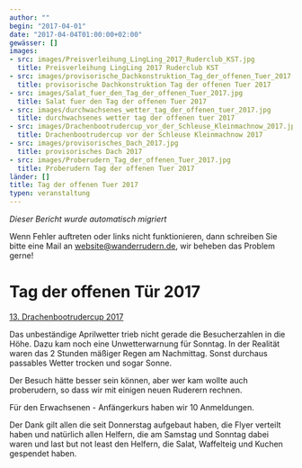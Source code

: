 ```yaml
---
author: ""
begin: "2017-04-01"
date: "2017-04-04T01:00:00+02:00"
gewässer: []
images:
- src: images/Preisverleihung_LingLing_2017_Ruderclub_KST.jpg
  title: Preisverleihung LingLing 2017 Ruderclub KST
- src: images/provisorische_Dachkonstruktion_Tag_der_offenen_Tuer_2017.jpg
  title: provisorische Dachkonstruktion Tag der offenen Tuer 2017
- src: images/Salat_fuer_den_Tag_der_offenen_Tuer_2017.jpg
  title: Salat fuer den Tag der offenen Tuer 2017
- src: images/durchwachsenes_wetter_tag_der_offenen_tuer_2017.jpg
  title: durchwachsenes wetter tag der offenen tuer 2017
- src: images/Drachenbootrudercup_vor_der_Schleuse_Kleinmachnow_2017.jpg
  title: Drachenbootrudercup vor der Schleuse Kleinmachnow 2017
- src: images/provisorisches_Dach_2017.jpg
  title: provisorisches Dach 2017
- src: images/Proberudern_Tag_der_offenen_Tuer_2017.jpg
  title: Proberudern Tag der offenen Tuer 2017
länder: []
title: Tag der offenen Tuer 2017
typen: veranstaltung
---
```



*Dieser Bericht wurde automatisch migriert*

Wenn Fehler auftreten oder links nicht funktionieren, dann schreiben Sie bitte eine Mail an website@wanderrudern.de, wir beheben das Problem gerne!



# Tag der offenen Tür 2017


[13. Drachenbootrudercup 2017](/berichte/2017/drachenboot_rudercup_2017)

Das unbeständige Aprilwetter trieb nicht gerade die Besucherzahlen in die Höhe. Dazu kam noch eine Unwetterwarnung für Sonntag. In der Realität waren das 2 Stunden mäßiger Regen am Nachmittag. Sonst durchaus passables Wetter trocken und sogar Sonne.

Der Besuch hätte besser sein können, aber wer kam wollte auch proberudern, so dass wir mit einigen neuen Ruderern rechnen.

Für den Erwachsenen - Anfängerkurs haben wir 10 Anmeldungen.

Der Dank gilt allen die seit Donnerstag aufgebaut haben, die Flyer verteilt haben und natürlich allen Helfern, die am Samstag und Sonntag dabei waren und last but not least den Helfern, die Salat, Waffelteig und Kuchen gespendet haben.

